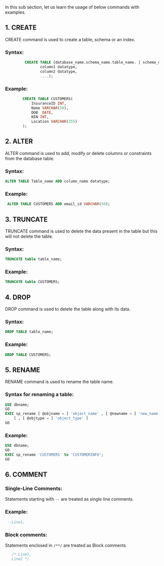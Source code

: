 In this sub section, let us learn the usage of below commands with examples.

## 1. CREATE 
CREATE command is used to create a table, schema or an index.
### Syntax:
```sql
         CREATE TABLE {database_name.schema_name.table_name. | schema_name.table_name | table_name } (
                column1 datatype,
                column2 datatype,
                ....);
``` 
### Example:
```sql
        CREATE TABLE CUSTOMERS(
            InsuranceID INT,
            Name VARCHAR(50),
            DOB  DATE, 
            NIN INT, 
            Location VARCHAR(255)
        );
```
## 2. ALTER
 ALTER command is used to add, modify or delete columns or constraints from the database table.
        
###    Syntax: 
```sql 
ALTER TABLE Table_name ADD column_name datatype;
```
###    Example:
```sql
 ALTER TABLE CUSTOMERS ADD email_id VARCHAR(50);
```
## 3. TRUNCATE
 TRUNCATE command is used to delete the data present in the table but this will not delete the table.
###    Syntax: 
```sql
TRUNCATE table table_name;
```
### Example: 
```sql
TRUNCATE table CUSTOMERS;
```
## 4. DROP
DROP command is used to delete the table along with its data.

###    Syntax: 
```sql 
DROP TABLE table_name;
```
### Example: 
```sql 
DROP TABLE CUSTOMERS;
```
## 5. RENAME 
RENAME command is used to rename the table name.

###    Syntax for renaming a table:  
```sql
USE dbname;
GO
EXEC sp_rename [ @objname = ] 'object_name' , [ @newname = ] 'new_name'   
    [ , [ @objtype = ] 'object_type' ]
GO
```
### Example: 
```sql
USE dbname;
GO
EXEC sp_rename 'CUSTOMERS' to 'CUSTOMERINFO';
GO
```
## 6. COMMENT

###  Single-Line Comments: 
Statements starting with `--` are treated as single line comments.
 ###   Example:

 ```sql
  --Line1;
  ```

 ###   Block comments: 

 Statements enclosed in `/**/` are treated as Block comments

 ```sql
    /* Line1,
    Line2 */
 ````